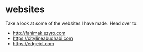 # websites
Take a look at some of the websites I have made.
Head over to:
- http://fahimak.ezyro.com
- https://citylineabudhabi.com
- https://edgeict.com
